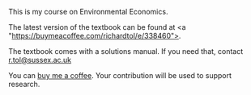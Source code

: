 This is my course on Environmental Economics.

The latest version of the textbook can be found at <a "https://buymeacoffee.com/richardtol/e/338460">.

The textbook comes with a solutions manual. If you need that, contact r.tol@sussex.ac.uk

You can <a href="https://buymeacoffee.com/richardtol">buy me a coffee</a>. Your contribution will be used to support research.
